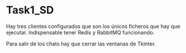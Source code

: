 # Task1_SD

Hay tres clientes configurados que son los únicos ficheros que hay que ejecutar.
Indispensable tener Redis y RabbitMQ funcionando.

Para salir de los chats hay que cerrar las ventanas de Tkinter.
